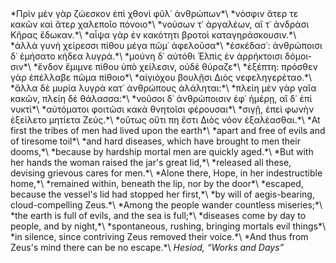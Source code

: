 ﻿<div class="postepi">
<span lang="el">*Πρὶν μὲν γὰρ ζώεσκον ἐπὶ χθονὶ φῦλ᾽ ἀνθρώπων*</span>\
<span lang="el">*νόσφιν ἄτερ τε κακῶν καὶ ἄτερ χαλεποῖο πόνοιο*</span>\
<span lang="el">*νούσων τ᾽ ἀργαλέων, αἵ τ᾽ ἀνδράσι Κῆρας ἔδωκαν.*</span>\
<span lang="el">*αἶψα γὰρ ἐν κακότητι βροτοὶ καταγηράσκουσιν.*</span>\
<span lang="el">*ἀλλὰ γυνὴ χείρεσσι πίθου μέγα πῶμ᾽ ἀφελοῦσα*</span>\
<span lang="el">*ἐσκέδασ᾽: ἀνθρώποισι δ᾽ ἐμήσατο κήδεα λυγρά.*</span>\
<span lang="el">*μούνη δ᾽ αὐτόθι Ἐλπὶς ἐν ἀρρήκτοισι δόμοισιν*</span>\
<span lang="el">*ἔνδον ἔμιμνε πίθου ὑπὸ χείλεσιν, οὐδὲ θύραζε*</span>\
<span lang="el">*ἐξέπτη: πρόσθεν γὰρ ἐπέλλαβε πῶμα πίθοιο*</span>\
<span lang="el">*αἰγιόχου βουλῇσι Διὸς νεφεληγερέταο.*</span>\
<span lang="el">*ἄλλα δὲ μυρία λυγρὰ κατ᾽ ἀνθρώπους ἀλάληται:*</span>\
<span lang="el">*πλείη μὲν γὰρ γαῖα κακῶν, πλείη δὲ θάλασσα:*</span>\
<span lang="el">*νοῦσοι δ᾽ ἀνθρώποισιν ἐφ᾽ ἡμέρῃ, αἳ δ᾽ ἐπὶ νυκτὶ*</span>\
<span lang="el">*αὐτόματοι φοιτῶσι κακὰ θνητοῖσι φέρουσαι*</span>\
<span lang="el">*σιγῇ, ἐπεὶ φωνὴν ἐξείλετο μητίετα Ζεύς.*</span>\
<span lang="el">*οὕτως οὔτι πη ἔστι Διὸς νόον ἐξαλέασθαι.*</span>\
*At first the tribes of men had lived upon the earth*\
*apart and free of evils and of tiresome toil*\
*and hard diseases, which have brought to men their dooms,*\
*because by hardship mortal men are quickly aged.*\
*But with her hands the woman raised the jar's great lid,*\
*released all these, devising grievous cares for men.*\
*Alone there, Hope, in her indestructible home,*\
*remained within, beneath the lip, nor by the door*\
*escaped, because the vessel's lid had stopped her first,*\
*by will of aegis-bearing, cloud-compelling Zeus.*\
*Among the people wander countless miseries;*\
*the earth is full of evils, and the sea is full;*\
*diseases come by day to people, and by night,*\
*spontaneous, rushing, bringing mortals evil things*\
*in silence, since contriving Zeus removed their voice.*\
*And thus from Zeus's mind there can be no escape.*\
<cite>Hesiod, “Works and Days”</cite>
</div>

